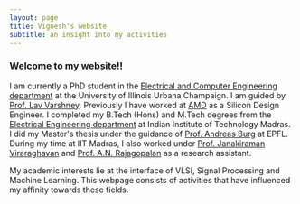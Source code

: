 ```yaml
---
layout: page
title: Vignesh's website
subtitle: an insight into my activities
---
```

<head>
<meta name="google-site-verification" content="-DzfMuFXn-PApS3ZcXrvdRaFxdZA9xmjQxxiJZzwrdw" />
</head>

### Welcome to my website!!
I am currently a PhD student in the [Electrical and Computer Engineering department](https://ece.illinois.edu/) at the University of Illinois Urbana Champaign. I am guided by [Prof. Lav Varshney](https://www.varshney.csl.illinois.edu/). Previously I have worked at [AMD](https://www.amd.com/en) as a Silicon Design Engineer. I completed my B.Tech (Hons) and M.Tech degrees from the [Electrical Engineering department](http://www.ee.iitm.ac.in/) at Indian Institute of Technology Madras. I did my Master's thesis under the guidance of [Prof. Andreas Burg](https://people.epfl.ch/andreas.burg/?lang=en) at EPFL. During my time at IIT Madras, I also worked under [Prof. Janakiraman Viraraghavan](http://www.ee.iitm.ac.in/janakiraman/) and [Prof. A.N. Rajagopalan](http://www.ee.iitm.ac.in/~raju/) as a research assistant.  

My academic interests lie at the interface of VLSI, Signal Processing and Machine Learning. This webpage consists of activities that have influenced my affinity towards these fields.
